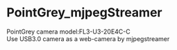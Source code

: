 # PointGrey_mjpegStreamer
PointGrey camera model:FL3-U3-20E4C-C   
Use USB3.0 camera as a web-camera by mjpegstreamer
